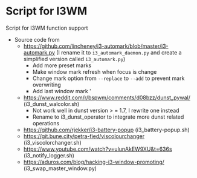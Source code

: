 # Script for I3WM
Script for I3WM function support
- Source code from
    - https://github.com/lincheney/i3-automark/blob/master/i3-automark.py (I rename it to `i3_automark_daemon.py` and create a simplified version called `i3_automark.py`)
        - Add more preset marks
        - Make window mark refresh when focus is change
        - Change mark option from `--replace` to `--add` to prevent mark overwriting
        - Add last window mark '
    - https://www.reddit.com/r/bspwm/comments/d08bzz/dunst_pywal/ (i3_dunst_walcolor.sh)
        - Not work well in dunst version > = 1.7, I rewrite one instead
        - Rename to i3_dunst_operator to integrate more dunst related operations
    - https://github.com/rjekker/i3-battery-popup (i3_battery-popup.sh)
    - https://git.bune.city/petra-fied/viscolourchanger (i3_viscolorchanger.sh)
    - https://www.youtube.com/watch?v=ulunAkEW9XU&t=636s (i3_notify_logger.sh)
    - https://aduros.com/blog/hacking-i3-window-promoting/ (i3_swap_master_window.py)
